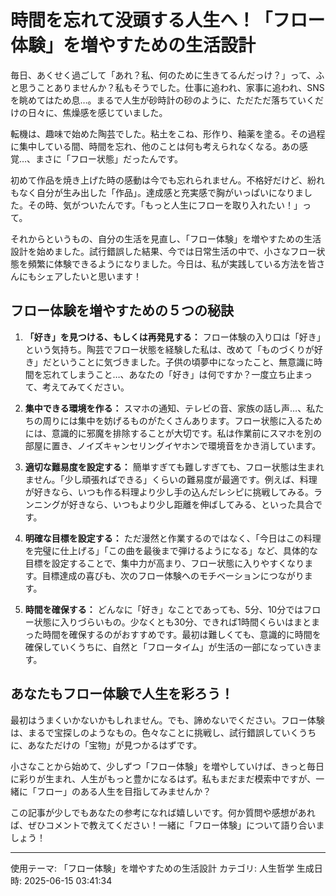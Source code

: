 # 時間を忘れて没頭する人生へ！「フロー体験」を増やすための生活設計

毎日、あくせく過ごして「あれ？私、何のために生きてるんだっけ？」って、ふと思うことありませんか？私もそうでした。仕事に追われ、家事に追われ、SNSを眺めてはため息…。まるで人生が砂時計の砂のように、ただただ落ちていくだけの日々に、焦燥感を感じていました。

転機は、趣味で始めた陶芸でした。粘土をこね、形作り、釉薬を塗る。その過程に集中している間、時間を忘れ、他のことは何も考えられなくなる。あの感覚…、まさに「フロー状態」だったんです。

初めて作品を焼き上げた時の感動は今でも忘れられません。不格好だけど、紛れもなく自分が生み出した「作品」。達成感と充実感で胸がいっぱいになりました。その時、気がついたんです。「もっと人生にフローを取り入れたい！」って。

それからというもの、自分の生活を見直し、「フロー体験」を増やすための生活設計を始めました。試行錯誤した結果、今では日常生活の中で、小さなフロー状態を頻繁に体験できるようになりました。今日は、私が実践している方法を皆さんにもシェアしたいと思います！

## フロー体験を増やすための５つの秘訣

1. **「好き」を見つける、もしくは再発見する：**
   フロー体験の入り口は「好き」という気持ち。陶芸でフロー状態を経験した私は、改めて「ものづくりが好き」だということに気づきました。子供の頃夢中になったこと、無意識に時間を忘れてしまうこと…、あなたの「好き」は何ですか？一度立ち止まって、考えてみてください。

2. **集中できる環境を作る：**
   スマホの通知、テレビの音、家族の話し声…、私たちの周りには集中を妨げるものがたくさんあります。フロー状態に入るためには、意識的に邪魔を排除することが大切です。私は作業前にスマホを別の部屋に置き、ノイズキャンセリングイヤホンで環境音をかき消しています。

3. **適切な難易度を設定する：**
   簡単すぎても難しすぎても、フロー状態は生まれません。「少し頑張ればできる」くらいの難易度が最適です。例えば、料理が好きなら、いつも作る料理より少し手の込んだレシピに挑戦してみる。ランニングが好きなら、いつもより少し距離を伸ばしてみる、といった具合です。

4. **明確な目標を設定する：**
   ただ漫然と作業するのではなく、「今日はこの料理を完璧に仕上げる」「この曲を最後まで弾けるようになる」など、具体的な目標を設定することで、集中力が高まり、フロー状態に入りやすくなります。目標達成の喜びも、次のフロー体験へのモチベーションにつながります。

5. **時間を確保する：**
   どんなに「好き」なことであっても、5分、10分ではフロー状態に入りづらいもの。少なくとも30分、できれば1時間くらいはまとまった時間を確保するのがおすすめです。最初は難しくても、意識的に時間を確保していくうちに、自然と「フロータイム」が生活の一部になっていきます。

## あなたもフロー体験で人生を彩ろう！

最初はうまくいかないかもしれません。でも、諦めないでください。フロー体験は、まるで宝探しのようなもの。色々なことに挑戦し、試行錯誤していくうちに、あなただけの「宝物」が見つかるはずです。

小さなことから始めて、少しずつ「フロー体験」を増やしていけば、きっと毎日に彩りが生まれ、人生がもっと豊かになるはず。私もまだまだ模索中ですが、一緒に「フロー」のある人生を目指してみませんか？

この記事が少しでもあなたの参考になれば嬉しいです。何か質問や感想があれば、ぜひコメントで教えてください！一緒に「フロー体験」について語り合いましょう！


---
使用テーマ: 「フロー体験」を増やすための生活設計
カテゴリ: 人生哲学
生成日時: 2025-06-15 03:41:34
